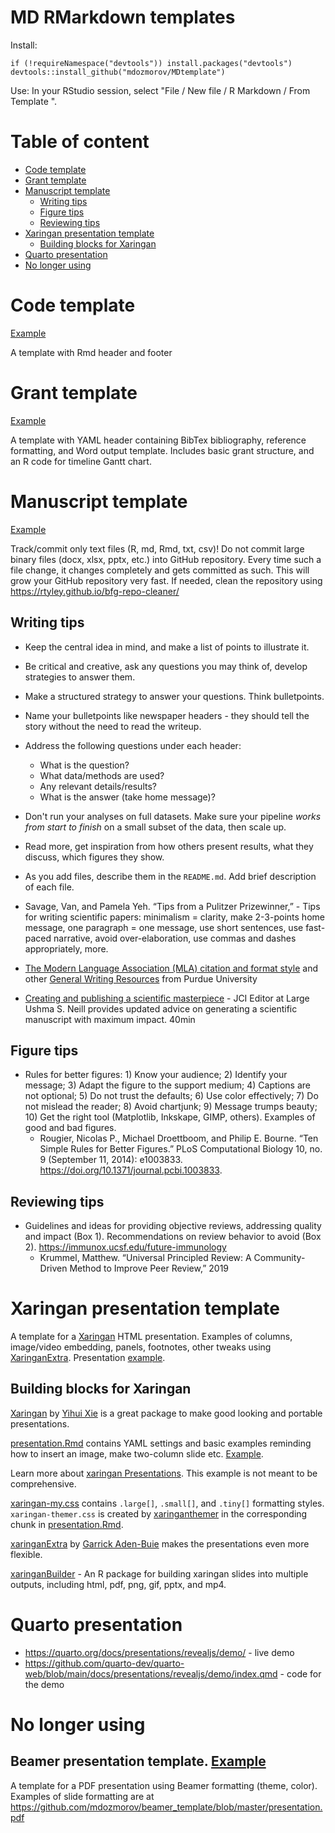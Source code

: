 # MD RMarkdown templates
Install: 

```
if (!requireNamespace("devtools")) install.packages("devtools")
devtools::install_github("mdozmorov/MDtemplate")
```

Use: In your RStudio session, select "File / New file / R Markdown / From Template ". 

# Table of content

- [Code template](#code-template)
- [Grant template](#grant-template)
- [Manuscript template](#manuscript-template)
  - [Writing tips](#writing-tips)
  - [Figure tips](#figure-tips)
  - [Reviewing tips](#reviewing-tips)
- [Xaringan presentation template](#xaringan-presentation-template)
  - [Building blocks for Xaringan](#building-blocks-for-xaringan)
- [Quarto presentation](#quarto-presentation)
- [No longer using](#no-longer-using)

# Code template

[Example](inst/rmarkdown/templates/CodeTemplate/skeleton/skeleton.Rmd)

A template with Rmd header and footer

# Grant template

[Example](inst/rmarkdown/templates/GrantTemplate/skeleton/skeleton.Rmd)

A template with YAML header containing BibTex bibliography, reference formatting, and Word output template. Includes basic grant structure, and an R code for timeline Gantt chart.

# Manuscript template

[Example](inst/rmarkdown/templates/ManuscriptTemplate/skeleton/skeleton.Rmd)

Track/commit only text files (R, md, Rmd, txt, csv)! Do not commit large binary files (docx, xlsx, pptx, etc.) into GitHub repository. Every time such a file change, it changes completely and gets committed as such. This will grow your GitHub repository very fast. If needed, clean the repository using https://rtyley.github.io/bfg-repo-cleaner/

## Writing tips

- Keep the central idea in mind, and make a list of points to illustrate it. 
- Be critical and creative, ask any questions you may think of, develop strategies to answer them. 
- Make a structured strategy to answer your questions. Think bulletpoints.
- Name your bulletpoints like newspaper headers - they should tell the story without the need to read the writeup.
- Address the following questions under each header:
    - What is the question?
    - What data/methods are used?
    - Any relevant details/results?
    - What is the answer (take home message)?
- Don't run your analyses on full datasets. Make sure your pipeline _works from start to finish_ on a small subset of the data, then scale up.
- Read more, get inspiration from how others present results, what they discuss, which figures they show.
- As you add files, describe them in the `README.md`. Add brief description of each file.

- Savage, Van, and Pamela Yeh. “Tips from a Pulitzer Prizewinner,” - Tips for writing scientific papers: minimalism = clarity, make 2-3-points home message, one paragraph = one message, use short sentences, use fast-paced narrative, avoid over-elaboration, use commas and dashes appropriately, more.

- [The Modern Language Association (MLA) citation and format style](https://owl.purdue.edu/owl/research_and_citation/mla_style/mla_style_introduction.html) and other [General Writing Resources](https://owl.purdue.edu/owl/general_writing/index.html) from Purdue University

- [Creating and publishing a scientific masterpiece](https://youtu.be/w5Cy2mjBxQw) - JCI Editor at Large Ushma S. Neill provides updated advice on generating a scientific manuscript with maximum impact. 40min

## Figure tips

- Rules for better figures: 1) Know your audience; 2) Identify your message; 3) Adapt the figure to the support medium; 4) Captions are not optional; 5) Do not trust the defaults; 6) Use color effectively; 7) Do not mislead the reader; 8) Avoid chartjunk; 9) Message trumps beauty; 10) Get the right tool (Matplotlib, Inkskape, GIMP, others). Examples of good and bad figures.
    - Rougier, Nicolas P., Michael Droettboom, and Philip E. Bourne. “Ten Simple Rules for Better Figures.” PLoS Computational Biology 10, no. 9 (September 11, 2014): e1003833. https://doi.org/10.1371/journal.pcbi.1003833.

## Reviewing tips

- Guidelines and ideas for providing objective reviews, addressing quality and impact (Box 1). Recommendations on review behavior to avoid (Box 2). https://immunox.ucsf.edu/future-immunology
    - Krummel, Matthew. “Universal Principled Review: A Community-Driven Method to Improve Peer Review,” 2019

# Xaringan presentation template

A template for a [Xaringan](https://CRAN.R-project.org/package=xaringan) HTML presentation. Examples of columns, image/video embedding, panels, footnotes, other tweaks using [XaringanExtra](https://github.com/gadenbuie/xaringanExtra). Presentation [example](https://mdozmorov.github.io/Talk_3Dgenome/).

## Building blocks for Xaringan

[Xaringan](https://CRAN.R-project.org/package=xaringan) by [Yihui Xie](https://github.com/yihui) is a great package to make good looking and portable presentations. 

[presentation.Rmd](presentation.Rmd) contains YAML settings and basic examples reminding how to insert an image, make two-column slide etc. [Example](https://bios691-cancer-bioinformatics.netlify.app/slides/02_unix/01_unix#1).

Learn more about [xaringan Presentations](https://bookdown.org/yihui/rmarkdown/xaringan.html). This example is not meant to be comprehensive.

[xaringan-my.css](xaringan-my.css) contains `.large[]`, `.small[]`, and `.tiny[]` formatting styles. `xaringan-themer.css` is created by [xaringanthemer](https://github.com/gadenbuie/xaringanthemer) in the corresponding chunk in [presentation.Rmd](presentation.Rmd).

[xaringanExtra](https://github.com/gadenbuie/xaringanExtra) by [Garrick Aden-Buie](https://github.com/gadenbuie) makes the presentations even more flexible.

[xaringanBuilder](https://github.com/jhelvy/xaringanBuilder) - An R package for building xaringan slides into multiple outputs, including html, pdf, png, gif, pptx, and mp4.

# Quarto presentation

- https://quarto.org/docs/presentations/revealjs/demo/ - live demo
- https://github.com/quarto-dev/quarto-web/blob/main/docs/presentations/revealjs/demo/index.qmd - code for the demo


# No longer using

## Beamer presentation template. [Example](inst/rmarkdown/templates/BeamerTemplate/skeleton/skeleton.Rmd)

A template for a PDF presentation using Beamer formatting (theme, color). Examples of slide formatting are at https://github.com/mdozmorov/beamer_template/blob/master/presentation.pdf
